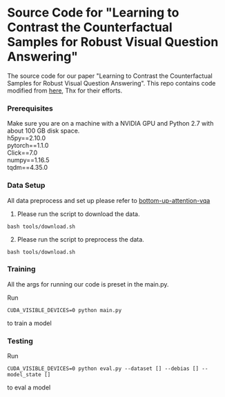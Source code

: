 # Source Code for "Learning to Contrast the Counterfactual Samples for Robust Visual Question Answering"
The source code for our paper "Learning to Contrast the Counterfactual Samples for Robust Visual Question Answering". This repo contains code modified from [here](https://github.com/yanxinzju/CSS-VQA), Thx for their efforts.

### Prerequisites

Make sure you are on a machine with a NVIDIA GPU and Python 2.7 with about 100 GB disk space. <br>
h5py==2.10.0 <br>
pytorch==1.1.0 <br>
Click==7.0 <br>
numpy==1.16.5 <br>
tqdm==4.35.0 <br>

### Data Setup
All data preprocess and set up please refer to [bottom-up-attention-vqa](https://github.com/hengyuan-hu/bottom-up-attention-vqa)

1. Please run the script to download the data.

```
bash tools/download.sh
```

2. Please run the script to preprocess the data.

```
bash tools/download.sh
```



### Training

All the args for running our code is preset in the main.py.

Run
```
CUDA_VISIBLE_DEVICES=0 python main.py
```
to train a model

### Testing
Run
```
CUDA_VISIBLE_DEVICES=0 python eval.py --dataset [] --debias [] --model_state []
```
to eval a model
